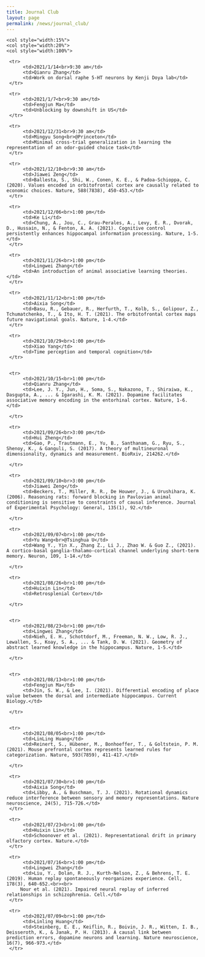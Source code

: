 ```yaml
---
title: Journal Club
layout: page
permalink: /news/journal_club/
---
```



<table style="width:100%" border="0">
     
	<col style="width:15%">
  	<col style="width:20%">
	<col style="width:100%">    

     <tr>
          <td>2021/1/14<br>9:30 am</td>
          <td>Qianru Zhang</td>
          <td>Work on dorsal raphe 5-HT neurons by Kenji Doya lab</td>  
     </tr>	

     <tr>
          <td>2021/1/7<br>9:30 am</td>
          <td>Fengjun Ma</td>
          <td>Unblocking by downshift in US</td>  
     </tr>	
	
     <tr>
          <td>2021/12/31<br>9:30 am</td>
          <td>Mingyu Song<br>@Princeton</td>
          <td>Minimal cross-trial generalization in learning the representation of an odor-guided choice task</td>  
     </tr>
	
     <tr>
          <td>2021/12/10<br>9:30 am</td>
          <td>Jiawei Zeng</td>
          <td>Ballesta, S., Shi, W., Conen, K. E., & Padoa-Schioppa, C. (2020). Values encoded in orbitofrontal cortex are causally related to economic choices. Nature, 588(7838), 450-453.</td>  
     </tr>		
	
     <tr>
          <td>2021/12/06<br>1:00 pm</td>
          <td>Ke Li</td>
          <td>Chung, A., Jou, C., Grau-Perales, A., Levy, E. R., Dvorak, D., Hussain, N., & Fenton, A. A. (2021). Cognitive control persistently enhances hippocampal information processing. Nature, 1-5.</td>  
     </tr>		

     <tr>
          <td>2021/11/26<br>1:00 pm</td>
          <td>Lingwei Zhang</td>
          <td>An introduction of animal associative learning theories.</td>  
     </tr>		
	
     <tr>
          <td>2021/11/12<br>1:00 pm</td>
          <td>Aixia Song</td>
          <td>Basu, R., Gebauer, R., Herfurth, T., Kolb, S., Golipour, Z., Tchumatchenko, T., & Ito, H. T. (2021). The orbitofrontal cortex maps future navigational goals. Nature, 1-4.</td>  
     </tr>	
	
     <tr>
          <td>2021/10/29<br>1:00 pm</td>
          <td>Xiao Yang</td>
          <td>Time perception and temporal cognition</td>  
     </tr>	
	
	
     <tr>
          <td>2021/10/15<br>1:00 pm</td>
          <td>Qianru Zhang</td>
          <td>Lee, J. Y., Jun, H., Soma, S., Nakazono, T., Shiraiwa, K., Dasgupta, A., ... & Igarashi, K. M. (2021). Dopamine facilitates associative memory encoding in the entorhinal cortex. Nature, 1-6.</td>
	     
     </tr>	
	
     <tr>
          <td>2021/09/26<br>3:00 pm</td>
          <td>Hui Zheng</td>
          <td>Gao, P., Trautmann, E., Yu, B., Santhanam, G., Ryu, S., Shenoy, K., & Ganguli, S. (2017). A theory of multineuronal dimensionality, dynamics and measurement. BioRxiv, 214262.</td>
	     
     </tr>		
	
     <tr>
          <td>2021/09/10<br>3:00 pm</td>
          <td>Jiawei Zeng</td>
          <td>Beckers, T., Miller, R. R., De Houwer, J., & Urushihara, K. (2006). Reasoning rats: forward blocking in Pavlovian animal conditioning is sensitive to constraints of causal inference. Journal of Experimental Psychology: General, 135(1), 92.</td>
	     
     </tr>	
	
     <tr>
          <td>2021/09/07<br>1:00 pm</td>
          <td>Yu Wang<br>@Tsinghua U</td>
          <td>Wang Y., Yin X., Zhang Z., Li J., Zhao W. & Guo Z., (2021). A cortico-basal ganglia-thalamo-cortical channel underlying short-term memory. Neuron, 109, 1-14.</td>
	     
     </tr>
	
     <tr>
          <td>2021/08/26<br>1:00 pm</td>
          <td>Huixin Lin</td>
          <td>Retrosplenial Cortex</td>
	     
     </tr>
	
	
     <tr>
          <td>2021/08/23<br>1:00 pm</td>
          <td>Lingwei Zhang</td>
          <td>Nieh, E. H., Schottdorf, M., Freeman, N. W., Low, R. J., Lewallen, S., Koay, S. A., ... & Tank, D. W. (2021). Geometry of abstract learned knowledge in the hippocampus. Nature, 1-5.</td>
	     
     </tr>	
	
	
     <tr>
          <td>2021/08/13<br>1:00 pm</td>
          <td>Fengjun Ma</td>
          <td>Jin, S. W., & Lee, I. (2021). Differential encoding of place value between the dorsal and intermediate hippocampus. Current Biology.</td>
	     
     </tr>
	
	
     <tr>
          <td>2021/08/05<br>1:00 pm</td>
          <td>LinLing Huang</td>
          <td>Reinert, S., Hübener, M., Bonhoeffer, T., & Goltstein, P. M. (2021). Mouse prefrontal cortex represents learned rules for categorization. Nature, 593(7859), 411-417.</td>
	     
     </tr>	
	
     <tr>
          <td>2021/07/30<br>1:00 pm</td>
          <td>Aixia Song</td>
          <td>Libby, A., & Buschman, T. J. (2021). Rotational dynamics reduce interference between sensory and memory representations. Nature neuroscience, 24(5), 715-726.</td>
     </tr>	
	
     <tr>
          <td>2021/07/23<br>1:00 pm</td>
          <td>Huixin Lin</td>
          <td>Schoonover et al. (2021). Representational drift in primary olfactory cortex. Nature.</td>
     </tr>
	
     <tr>
          <td>2021/07/16<br>1:00 pm</td>
          <td>Lingwei Zhang</td>
          <td>Liu, Y., Dolan, R. J., Kurth-Nelson, Z., & Behrens, T. E. (2019). Human replay spontaneously reorganizes experience. Cell, 178(3), 640-652.<br><br>
	     Nour et al. (2021). Impaired neural replay of inferred relationships in schizophrenia. Cell.</td>
     </tr>	

     <tr>
          <td>2021/07/09<br>1:00 pm</td>
          <td>Linling Huang</td>
          <td>Steinberg, E. E., Keiflin, R., Boivin, J. R., Witten, I. B., Deisseroth, K., & Janak, P. H. (2013). A causal link between prediction errors, dopamine neurons and learning. Nature neuroscience, 16(7), 966-973.</td>
     </tr>
      
</table>

